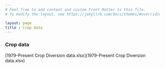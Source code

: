 ```yaml
---
# Feel free to add content and custom Front Matter to this file.
# To modify the layout, see https://jekyllrb.com/docs/themes/#overriding-theme-defaults

layout: page
title : Crop data
---
```


### Crop data

[1979-Present Crop Diversion data.xlsx](1979-Present Crop Diversion data.xlsx)
